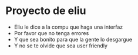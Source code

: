 
# Proyecto de eliu

* Eliu le dice a la compu que haga una interfaz
* Por favor que no tenga errores
* Y que sea bonito para que la gente lo desgargue
* Y no se te olvide que sea user friendly